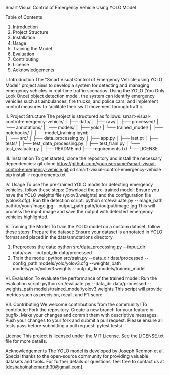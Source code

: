 Smart Visual Control of Emergency Vehicle Using YOLO Model

Table of Contents
1. Introduction
2. Project Structure
3. Installation
4. Usage
5. Training the Model
6. Evaluation
7. Contributing
8. License
9. Acknowledgements
    
I. Introduction
    The "Smart Visual Control of Emergency Vehicle using YOLO Model" project aims to develop a system for detecting and managing emergency vehicles in real-time traffic scenarios. Using the YOLO (You Only Look Once) object detection model, the system can identify emergency vehicles such as ambulances, fire trucks, and police cars, and implement control measures to facilitate their swift movement through traffic.

II. Project Structure
    The project is structured as follows:
smart-visual-control-emergency-vehicle/
│
├── data/
│   ├── raw/
│   ├── processed/
│   └── annotations/
│
├── models/
│   ├── yolo/
│   └── trained_model/
│
├── notebooks/
│   ├── model_training.ipynb   
│
├── src/
│   ├── data_processing.py
│   ├── app.py
│   ├── last.pt
│
├── tests/
│   ├── test_data_processing.py
│   ├── test_train.py
│   └── test_evaluate.py
│
├── README.md
├── requirements.txt
└── LICENSE

III. Installation
To get started, clone the repository and install the necessary dependencies:
git clone https://github.com/yourusername/smart-visual-control-emergency-vehicle.git
cd smart-visual-control-emergency-vehicle
pip install -r requirements.txt

IV. Usage
To use the pre-trained YOLO model for detecting emergency vehicles, follow these steps:
Download the pre-trained model: Ensure you have the YOLO weights file (yolov3.weights) and the configuration file (yolov3.cfg).
Run the detection script:
python src/evaluate.py --image_path path/to/your/image.jpg --output_path path/to/output/image.jpg
This will process the input image and save the output with detected emergency vehicles highlighted.

V. Training the Model
To train the YOLO model on a custom dataset, follow these steps:
Prepare the dataset: Ensure your dataset is annotated in YOLO format and placed in the data/annotations directory.
1. Preprocess the data:
python src/data_processing.py --input_dir data/raw --output_dir data/processed
2. Train the model:
python src/train.py --data_dir data/processed --config_path models/yolo/yolov3.cfg --weights_path models/yolo/yolov3.weights --output_dir models/trained_model

VI. Evaluation
To evaluate the performance of the trained model:
Run the evaluation script:
python src/evaluate.py --data_dir data/processed --weights_path models/trained_model/yolov3.weights
This script will provide metrics such as precision, recall, and F1-score.

VII. Contributing
We welcome contributions from the community! To contribute:
Fork the repository.
Create a new branch for your feature or bugfix.
Make your changes and commit them with descriptive messages.
Push your changes to your fork and submit a pull request.
Please ensure all tests pass before submitting a pull request:
pytest tests/

License
This project is licensed under the MIT License. See the LICENSE.txt file for more details.

Acknowledgements
The YOLO model is developed by Joseph Redmon et al.
Special thanks to the open-source community for providing valuable datasets and tools.
For further details or questions, feel free to contact us at [deshaboinahemanth30@gmail.com].
